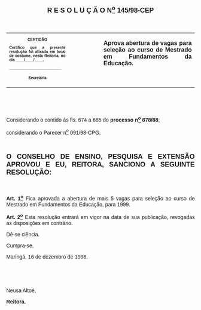 <BODY>

<B><FONT FACE="Arial" SIZE=4><P ALIGN="CENTER"></P>
<P ALIGN="CENTER">&nbsp;</P>
<P ALIGN="CENTER">R E S O L U &Ccedil; &Atilde; O  N<U><SUP>o</U></SUP>  145/98-CEP</P>
</B></FONT><FONT FACE="Arial" SIZE=2><P ALIGN="JUSTIFY"></P>
<P ALIGN="JUSTIFY">&nbsp;</P></FONT>
<TABLE CELLSPACING=0 BORDER=0 CELLPADDING=7 WIDTH=596>
<TR><TD WIDTH="33%" VALIGN="TOP">
<B><FONT FACE="Arial" SIZE=1><P ALIGN="CENTER">CERTID&Atilde;O</P>
<P ALIGN="JUSTIFY">   Certifico que a presente resolu&ccedil;&atilde;o foi afixada em local de costume, nesta Reitoria, no dia ____/____/____.</P>
<P ALIGN="JUSTIFY"></P>
<P ALIGN="JUSTIFY">_________________________</P>
<P ALIGN="CENTER">Secret&aacute;ria</B></FONT></TD>
<TD WIDTH="17%" VALIGN="TOP">&nbsp;</TD>
<TD WIDTH="50%" VALIGN="TOP">
<B><FONT FACE="Arial"><P ALIGN="JUSTIFY">Aprova abertura de vagas para sele&ccedil;&atilde;o ao curso de Mestrado em Fundamentos da Educa&ccedil;&atilde;o.</P>
<P ALIGN="JUSTIFY"></B></FONT></TD>
</TR>
</TABLE>

<FONT FACE="Arial" SIZE=2><P ALIGN="JUSTIFY">&nbsp;</P>
<P ALIGN="JUSTIFY">&nbsp;</P>
</FONT><FONT FACE="Arial"><P ALIGN="JUSTIFY">&#9;Considerando o contido &agrave;s fls. 674 a 685 do <B>processo n<U><SUP>o</U></SUP> 878/88</B>;</P>
<P ALIGN="JUSTIFY">considerando o Parecer n<U><SUP>o</U></SUP> 091/98-CPG, </P>
</FONT><FONT FACE="Arial" SIZE=2><P ALIGN="JUSTIFY"></P>
<P ALIGN="JUSTIFY">&nbsp;</P>
</FONT><B><FONT FACE="Arial" SIZE=4><P ALIGN="JUSTIFY">O CONSELHO DE ENSINO, PESQUISA E EXTENS&Atilde;O APROVOU E EU, REITORA, SANCIONO A SEGUINTE RESOLU&Ccedil;&Atilde;O:</P>
</B></FONT><FONT FACE="Arial" SIZE=2><P ALIGN="JUSTIFY"></P>
<P ALIGN="JUSTIFY">&nbsp;</P>
</FONT><FONT FACE="Arial"><P ALIGN="JUSTIFY">&#9;<B>Art. 1<U><SUP>o</B></U></SUP> Fica aprovada a abertura de mais 5 vagas para sele&ccedil;&atilde;o ao curso de Mestrado em Fundamentos da Educa&ccedil;&atilde;o, para 1999.</P>
<P ALIGN="JUSTIFY">&#9;<B>Art. 2<U><SUP>o</B></U></SUP> Esta resolu&ccedil;&atilde;o entrar&aacute; em vigor na data de sua publica&ccedil;&atilde;o, revogadas as disposi&ccedil;&otilde;es em contr&aacute;rio.</P>
<P ALIGN="JUSTIFY">&#9;D&ecirc;-se ci&ecirc;ncia.</P>
<P ALIGN="JUSTIFY">&#9;Cumpra-se.</P>
<P ALIGN="JUSTIFY"></P>
<P ALIGN="JUSTIFY">Maring&aacute;, 16 de dezembro de 1998.</P>
<P ALIGN="JUSTIFY"></P>
<P ALIGN="JUSTIFY">&nbsp;</P>
<P ALIGN="JUSTIFY">&nbsp;</P>
<P ALIGN="JUSTIFY">Neusa Alto&eacute;,</P>
<B><P ALIGN="JUSTIFY">Reitora.</P></B></FONT></BODY>
